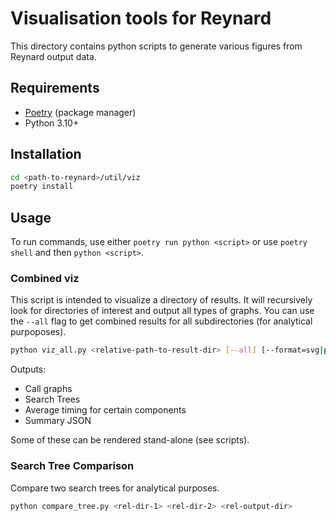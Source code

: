 # Visualisation tools for Reynard

This directory contains python scripts to generate various figures from Reynard output data.

## Requirements

- [Poetry](https://python-poetry.org/docs/#installation) (package manager)
- Python 3.10+

## Installation

```bash
cd <path-to-reynard>/util/viz
poetry install
```

## Usage

To run commands, use either `poetry run python <script>` or use `poetry shell` and then `python <script>`.

### Combined viz

This script is intended to visualize a directory of results.
It will recursively look for directories of interest and output all types of graphs.
You can use the `--all` flag to get combined results for all subdirectories (for analytical purpoposes).

```bash
python viz_all.py <relative-path-to-result-dir> [--all] [--format=svg|png]
```

Outputs:

- Call graphs
- Search Trees
- Average timing for certain components
- Summary JSON

Some of these can be rendered stand-alone (see scripts).

### Search Tree Comparison

Compare two search trees for analytical purposes.

```bash
python compare_tree.py <rel-dir-1> <rel-dir-2> <rel-output-dir>
```
